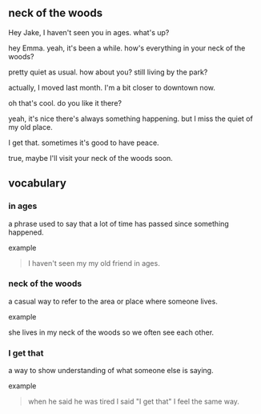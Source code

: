 ## neck of the woods

 Hey Jake, I haven't seen you in ages. what's up?

hey Emma. yeah, it's been a while. how's everything in your neck of the woods?

pretty quiet as usual. how about you? still living by the park?

actually, I moved last month. I'm a bit closer to downtown now.

oh that's cool. do you like it there?

yeah, it's nice there's always something happening. but I miss the quiet of my old place.

I get that. sometimes  it's good to have peace.

true, maybe I'll visit your neck of the woods soon.

## vocabulary

### in ages

a phrase used to say that a lot of time has passed since something happened.

example 

> I haven't seen my my old friend in ages.

### neck of the woods

a casual way to refer to the area or place where someone lives.

example

she lives in my neck of the woods so we often see each other. 

### I get that

a way to show understanding of what someone else is saying.

example

> when he said he was tired I said "I get that" I feel the same way.
